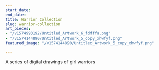 ```yaml
---
start_date: 
end_date: 
title: Warrior Collection
slug: warrior-collection
art_pieces:
- "/v1574993192/Untitled_Artwork_6_fdfffa.png"
- "/v1574144890/Untitled_Artwork_5_copy_xhwfyf.png"
featured_image: "/v1574144890/Untitled_Artwork_5_copy_xhwfyf.png"

---
```

A series of digital drawings of girl warriors 